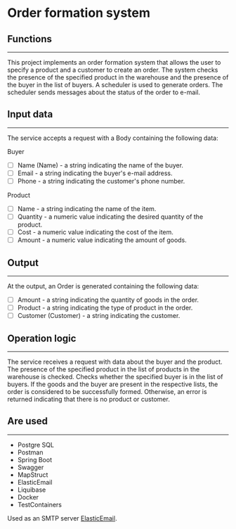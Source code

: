 # Order formation system


## Functions
___
This project implements an order formation system that allows the user to specify a product and a customer to create an order. 
The system checks the presence of the specified product in the warehouse and the presence of the buyer in the list of buyers.
A scheduler is used to generate orders. The scheduler sends messages about the status of the order to e-mail.

## Input data
___
The service accepts a request with a Body containing the following data:

Buyer

- [ ] Name (Name) - a string indicating the name of the buyer.
- [ ] Email - a string indicating the buyer's e-mail address.
- [ ] Phone - a string indicating the customer's phone number.

Product

- [ ] Name - a string indicating the name of the item.
- [ ] Quantity - a numeric value indicating the desired quantity of the product.
- [ ] Cost - a numeric value indicating the cost of the item.
- [ ] Amount - a numeric value indicating the amount of goods.

## Output
___
At the output, an Order is generated containing the following data:

- [ ] Amount - a string indicating the quantity of goods in the order.
- [ ] Product - a string indicating the type of product in the order.
- [ ] Customer (Customer) - a string indicating the customer.

## Operation logic
___
The service receives a request with data about the buyer and the product.
The presence of the specified product in the list of products in the warehouse is checked.
Checks whether the specified buyer is in the list of buyers.
If the goods and the buyer are present in the respective lists, the order is considered to be successfully formed.
Otherwise, an error is returned indicating that there is no product or customer.

## Are used

___
- Postgre SQL
- Postman
- Spring Boot
- Swagger
- MapStruct
- ElasticEmail
- Liquibase
- Docker
- TestContainers

Used as an SMTP server [ElasticEmail](https://app.elasticemail.com/api/activity "ElasticEmail").







